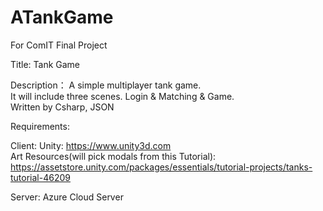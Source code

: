 # ATankGame

For ComIT Final Project

Title: Tank Game

Description：
A simple multiplayer tank game.  
It will include three scenes. Login & Matching & Game.  
Written by Csharp, JSON  

Requirements:

Client:
Unity: https://www.unity3d.com  
Art Resources(will pick modals from this Tutorial): https://assetstore.unity.com/packages/essentials/tutorial-projects/tanks-tutorial-46209  

Server:
Azure Cloud Server
